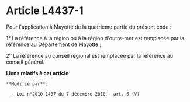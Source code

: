 # Article L4437-1

Pour l'application à Mayotte de la quatrième partie du présent code : 

1° La référence à la région ou à la région d'outre-mer est remplacée par la référence au Département de Mayotte ; 

2° La référence au conseil régional est remplacée par la référence au conseil général.

**Liens relatifs à cet article**

	**Modifié par**:

	  - Loi n°2010-1487 du 7 décembre 2010 - art. 6 (V)
